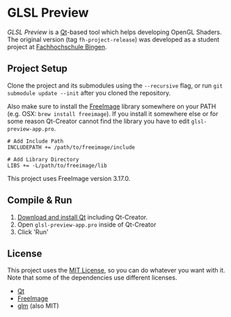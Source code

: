# GLSL Preview

*GLSL Preview* is a [Qt](http://www.qt.io/)-based tool which helps
developing OpenGL Shaders. The original version (tag
`fh-project-release`) was developed as a student project at
[Fachhochschule Bingen](https://www.fh-bingen.de/).

## Project Setup

Clone the project and its submodules using the `--recursive` flag, or
run `git submodule update --init` after you cloned the repository.

Also make sure to install the
[FreeImage](http://freeimage.sourceforge.net/download.html) library
somewhere on your PATH (e.g. OSX: `brew install freeimage`). If you
install it somewhere else or for some reason Qt-Creator cannot find
the library you have to edit `glsl-preview-app.pro`.

```
# Add Include Path
INCLUDEPATH += /path/to/freeimage/include

# Add Library Directory
LIBS += -L/path/to/freeimage/lib
```

This project uses FreeImage version 3.17.0.

## Compile & Run

1. [Download and install Qt](http://www.qt.io/download-open-source/) including
Qt-Creator.
2. Open `glsl-preview-app.pro` inside of Qt-Creator
3. Click 'Run'

## License

This project uses the [MIT License](./LICENSE), so you can do whatever
you want with it. Note that some of the dependencies use different
licenses.

* [Qt](http://www.qt.io/qt-licensing-terms/)
* [FreeImage](http://freeimage.sourceforge.net/license.html)
* [glm](https://github.com/g-truc/glm) (also MIT)
